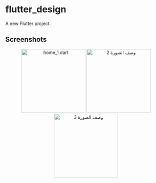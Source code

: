 # flutter_design

A new Flutter project.

## Screenshots

<div align="center">

  <!-- Profile Section -->
  <p align="center">
  <img src="[![simulator_screenshot_85F3D01F-54C3-4F44-8E2A-74A78D19E1E9]()](https://github.com/user-attachments/assets/29a2c021-a062-4b04-b37c-ec5adeaedd2e)" alt="home_1.dart" width="200" />
  <img src="رابط_الصورة_2" alt="وصف الصورة 2" width="200" />
  <img src="رابط_الصورة_3" alt="وصف الصورة 3" width="200" />
  </p>


</div>
